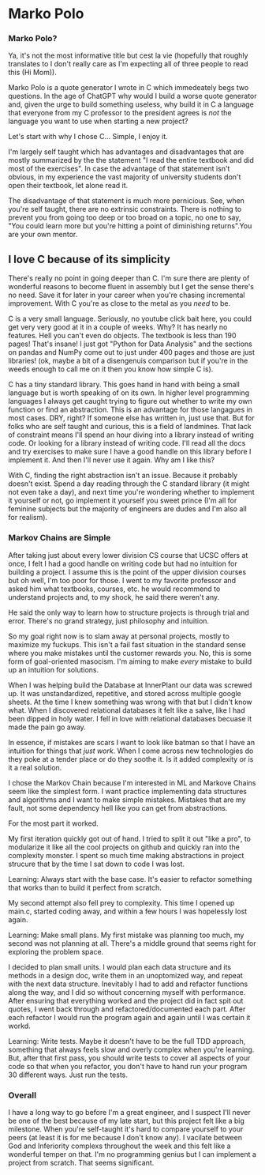 # Marko Polo

### Marko Polo?

Ya, it's not the most informative title but cest la vie (hopefully that roughly translates to I don't really care as I'm expecting all of three people to read this (Hi Mom)). 

Marko Polo is a quote generator I wrote in C which immedeately begs two questions. In the age of ChatGPT why would I build a worse quote generator and, given the urge to build something useless, why build it in C a language that everyone from my C professor to the president agrees is *not* the language you want to use when starting a new project?

Let's start with why I chose C... Simple, I enjoy it. 

I'm largely self taught which has advantages and disadvantages that are mostly summarized by the the statement "I read the entire textbook and did most of the exercises". In case the advantage of that statement isn't obvious, in my experience the vast majority of university students don't open their textbook, let alone read it.

The disadvantage of that statement is much more pernicious. See, when you're self taught, there are no extrinsic constraints. There is nothing to prevent you from going too deep or too broad on a topic, no one to say, "You could learn more but you're hitting a point of diminishing returns".You are your own mentor.

## I love C because of its simplicity

There's really no point in going deeper than C. I'm sure there are plenty of wonderful reasons to become fluent in assembly but I get the sense there's no need. Save it for later in your career when you're chasing incremental improvement. With C you're as close to the metal as you *need* to be. 

C is a very small language. Seriously, no youtube click bait here, you could get very very good at it in a couple of weeks. Why? It has nearly no features. Hell you can't even do objects. The textbook is less than 190 pages! That's insane! I just got "Python for Data Analysis" and the sections on pandas and NumPy come out to just under 400 pages and those are just libraries! (ok, maybe a bit of a disengenuis comparison but if you're in the weeds enough to call me on it then you know how simple C is).

C has a tiny standard library. This goes hand in hand with being a small language but is worth speaking of on its own. In higher level programming languages I always get caught trying to figure out whether to write my own function or find an abstraction. This is an advantage for those langagues in most cases. DRY, right? If someone else has written in, just use that. But for folks who are self taught and curious, this is a field of landmines. That lack of constraint means I'll spend an hour diving into a library instead of writing code. Or looking for a library instead of writing code. I'll read all the docs and try exercises to make sure I have a good handle on this library before I implement it. And then I'll never use it again. Why am I like this?

With C, finding the right abstraction isn't an issue. Because it probably doesn't exist. Spend a day reading through the C standard library (it might not even take a day), and next time you're wondering whether to implement it yourself or not, go implement it yourself you sweet prince (I'm all for feminine subjects but the majority of engineers are dudes and I'm also all for realism).

### Markov Chains are Simple

After taking just about every lower division CS course that UCSC offers at once, I felt I had a good handle on writing code but had no intuition for building a project. I assume this is the point of the upper division courses but oh well, I'm too poor for those. I went to my favorite professor and asked him what textbooks, courses, etc. he would recommend to understand projects and, to my shock, he said there weren't any. 

He said the only way to learn how to structure projects is through trial and error. There's no grand strategy, just philosophy and intuition. 

So my goal right now is to slam away at personal projects, mostly to maximize my fuckups. This isn't a fail fast situation in the standard sense where you make mistakes until the customer rewards you. No, this is some form of goal-oriented masocism. I'm aiming to make *every* mistake to build up an intuition for solutions.

When I was helping build the Database at InnerPlant our data was screwed up. It was unstandardized, repetitive, and stored across multiple google sheets. At the time I knew something was wrong with that but I didn't know what. When I discovered relational databases it felt like a salve, like I had been dipped in holy water. I fell in love with relational databases becuase it made the pain go away.

In essence, if mistakes are scars I want to look like batman so that I have an intuition for things that *just work*. When I come across new technologies do they poke at a tender place or do they soothe it. Is it added complexity or is it a real solution. 

I chose the Markov Chain because I'm interested in ML and Markove Chains seem like the simplest form. I want practice implementing data structures and algorithms and I want to make simple mistakes. Mistakes that are my fault, not some dependency hell like you can get from abstractions. 

For the most part it worked. 

My first iteration quickly got out of hand. I tried to split it out "like a pro", to modularize it like all the cool projects on github and quickly ran into the complexity monster. I spent so much time making abstractions in project strucure that by the time I sat down to code I was lost. 

Learning: Always start with the base case. It's easier to refactor something that works than to build it perfect from scratch.

My second attempt also fell prey to complexity. This time I opened up main.c, started coding away, and within a few hours I was hopelessly lost again. 

Learning: Make small plans. My first mistake was planning too much, my second was not planning at all. There's a middle ground that seems right for exploring the problem space. 

I decided to plan small units. I would plan each data structure and its methods in a design doc, write them in an unoptomized way, and repeat with the next data structure. Inevitably I had to add and refactor functions along the way, and I did so without concerning myself with performance. After ensuring that everything worked and the project did in fact spit out quotes, I went back through and refactored/documented each part. After each refactor I would run the program again and again until I was certain it workd.

Learning: Write tests. Maybe it doesn't have to be the full TDD approach, something that always feels slow and overly complex when you're learning. But, after that first pass, you should write tests to cover all aspects of your code so that when you refactor, you don't have to hand run your program 30 different ways. Just run the tests.

### Overall

I have a long way to go before I'm a great engineer, and I suspect I'll never be one of the best because of my late start, but this project felt like a big milestone. When you're self-taught it's hard to compare yourself to your peers (at least it is for me because I don't know any). I vacilate between God and Inferiority complexs throughout the week and this felt like a wonderful temper on that. I'm no programming genius but I can implement a project from scratch. That seems significant.
